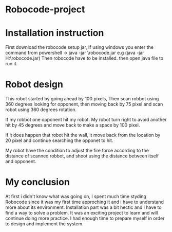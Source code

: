 # Robocode-project

# Installation instruction

 First download the robocode setup jar, If using windows you enter the command from powershell  -> 
 java -jar <location of robocode jar>\robocode.jar e.g (java -jar H:\robocode.jar)
Then robocode have to be installed. then open java file to run it.

# Robot design

This robot started by going ahead by 100 pixels, Then scan robbot using 360 degrees looking for opponent, 
then moving back by 75 pixel and scan robot using 360 degrees rotation.

If my robbot one opponent hit my robot. My robot turn right to avoid another hit by 45 degrees and move back to make 
a space by 100 pixel.

If it does happen that robot hit the wall, it move back from the location by 20 pixel and continue searching the opponet
to hit. 

My robot have the condition to adjust the fire force according to the distance of scanned robbot, and shoot using the
distance between itself and opponent.

# My conclusion

At first i didn't know what was going on, I spent much time styding Robocode since it was my first time approching it and i have to 
understand more about its environment. Installation part was a bit hectic and i have to find a way to solve a problem. It was 
an exciting project to learn and will continue doing more practice. I had enough time to prepare myself in order to design and 
implement the system.  

